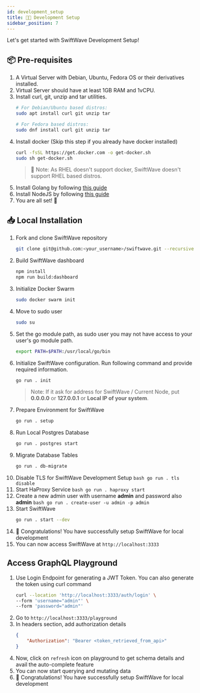 ```yaml
---
id: development_setup
title: 👨‍💻 Development Setup
sidebar_position: 7
---
```


Let's get started with SwiftWave Development Setup!

## 📦 Pre-requisites
1. A Virtual Server with Debian, Ubuntu, Fedora OS or their derivatives installed.
2. Virtual Server should have at least 1GB RAM and 1vCPU.
3. Install curl, git, unzip and tar utilities.
    ```bash
    # For Debian/Ubuntu based distros:
    sudo apt install curl git unzip tar

    # For Fedora based distros:
    sudo dnf install curl git unzip tar
    ```
4. Install docker (Skip this step if you already have docker installed)
    ```bash
    curl -fsSL https://get.docker.com -o get-docker.sh
    sudo sh get-docker.sh
    ```
    > 📌 Note: As RHEL doesn't support docker, SwiftWave doesn't support RHEL based distros.
5. Install Golang by following [this guide](https://golang.org/doc/install)
6. Install NodeJS by following [this guide](https://deb.nodesource.com/)
7. You are all set! 🎉

## 📥 Local Installation
1. Fork and clone SwiftWave repository
    ```bash
    git clone git@github.com:<your_username>/swiftwave.git --recursive
    ```
2. Build SwiftWave dashboard
   ```bash
   npm install
   npm run build:dashboard
   ```
3. Initialize Docker Swarm
    ```bash
    sudo docker swarm init
    ```
4. Move to sudo user
    ```bash
    sudo su
    ```
5. Set the go module path, as sudo user you may not have access to your user's go module path.
    ```bash
    export PATH=$PATH:/usr/local/go/bin
    ```
6. Initialize SwiftWave configuration. Run following command and provide required information.
    ```bash
    go run . init
    ```
    > Note: If it ask for address for SwiftWave / Current Node, put **0.0.0.0** or **127.0.0.1** or **Local IP of your system**.
7. Prepare Environment for SwiftWave
    ```bash
    go run . setup
    ```
8.  Run Local Postgres Database
    ```bash
    go run . postgres start
    ```
9.  Migrate Database Tables
    ```bash
    go run . db-migrate
    ```
10.  Disable TLS for SwiftWave Development Setup
    ```bash
    go run . tls disable
    ```
11.  Start HaProxy Service
    ```bash
    go run . haproxy start
    ```
12.  Create a new admin user with username **admin** and password also **admin**
    ```bash
    go run . create-user -u admin -p admin
    ```
13. Start SwiftWave
    ```bash
    go run . start --dev
    ```
14. 🎉 Congratulations! You have successfully setup SwiftWave for local development
15. You can now access SwiftWave at `http://localhost:3333`

## Access GraphQL Playground
1. Use Login Endpoint for generating a JWT Token.
   You can also generate the token using curl command
    ```bash
   curl --location 'http://localhost:3333/auth/login' \
   --form 'username="admin"' \
   --form 'password="admin"'
   ```
2. Go to `http://localhost:3333/playground`
3. In headers section, add authorization details
   ```json
   {
       "Authorization": "Bearer <token_retrieved_from_api>"
   }
   ```
4. Now, click on `refresh` icon on playground to get schema details and avail the auto-complete feature
5. You can now start querying and mutating data
6. 🎉 Congratulations! You have successfully setup SwiftWave for local development